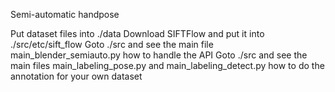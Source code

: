 Semi-automatic handpose


Put dataset files into ./data
Download SIFTFlow and put it into ./src/etc/sift_flow
Goto ./src and see the main file main_blender_semiauto.py how to handle the API
Goto ./src and see the main files main_labeling_pose.py and main_labeling_detect.py how to do the annotation for your own dataset
